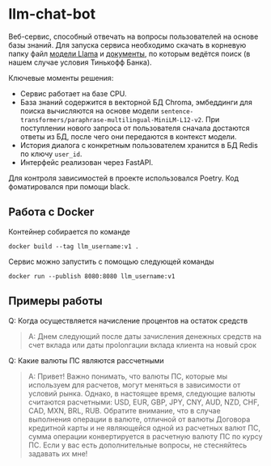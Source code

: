 # llm-chat-bot

Веб-сервис, способный отвечать на вопросы пользователей на основе базы знаний. Для запуска сервиса необходимо скачать в корневую папку файл [модели Llama](https://huggingface.co/TheBloke/Llama-2-7b-Chat-GGUF/blob/main/llama-2-7b-chat.Q4_K_M.gguf) и [документы](https://drive.google.com/drive/folders/1RaGIjeWaC8ZNtlfYdHEj-6Vy7L4cHOEE), по которым ведётся поиск (в нашем случае условия Тинькофф Банка).

Ключевые моменты решения:

* Сервис работает на базе CPU.
* База знаний содержится в векторной БД Chroma, эмбеддинги для поиска вычисляются на основе модели `sentence-transformers/paraphrase-multilingual-MiniLM-L12-v2`. При поступлении нового запроса от пользователя сначала достаются ответы из БД, после чего они передаются в контекст модели.
* История диалога с конкретным пользователем хранится в БД Redis по ключу `user_id`.
* Интерфейс реализован через FastAPI.

Для контроля зависимостей в проекте использовался Poetry. Код фоматировался при помощи black.

## Работа с Docker

Контейнер собирается по команде

```[bash]
docker build --tag llm_username:v1 .
```

Сервис можно запустить с помощью следующей команды

```[bash]
docker run --publish 8080:8080 llm_username:v1
```

## Примеры работы

Q: Когда осуществляется начисление процентов на остаток средств

> A: Днем следующий после даты зачисления денежных средств на счет вклада или даты проlonгации вкладa клиента на новый срок

Q: Какие валюты ПС являются рассчетными

> A: Привет! Важно понимать, что валюты ПС, которые мы используем для расчетов, могут меняться в зависимости от условий рынка. Однако, в настоящее время, следующие валюты считаются расчетными: USD, EUR, GBP, JPY, CNY, AUD, NZD, CHF, CAD, MXN, BRL, RUB.
Обратите внимание, что в случае выполнения операции в валюте, отличной от валюты Договора кредитной карты и не являющейся одной из расчетных валют ПС, сумма операции конвертируется в расчетную валюту ПС по курсу ПС. Если у вас есть дополнительные вопросы, не стесняйтесь задавать их мне!
